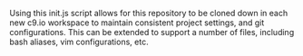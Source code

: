 Using this init.js script allows for this repository to be cloned down in each new c9.io workspace to maintain consistent project settings, and git configurations. This can be extended to support a number of files, including bash aliases, vim configurations, etc.
